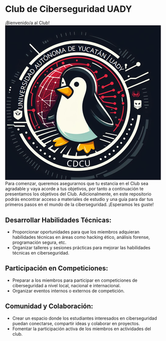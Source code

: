 # Club de Ciberseguridad UADY


¡Bienvenido/a al Club!
![Logo CDCU](/Documentacion/Assets/logo.png)
Para comenzar, queremos asegurarnos que tu estancia en el Club sea agradable y vaya acorde a tus objetivos, por tanto a continuación te presentamos los objetivos del Club. Adicionalmente, en este repositorio podrás encontrar acceso a materiales de estudio y una guía para dar tus primeros pasos en el mundo de la ciberseguridad. ¡Esperamos les guste!


## Desarrollar Habilidades Técnicas:

* Proporcionar oportunidades para que los miembros adquieran habilidades técnicas en áreas como hacking ético, análisis forense, programación segura, etc.
* Organizar talleres y sesiones prácticas para mejorar las habilidades técnicas en ciberseguridad.

## Participación en Competiciones:

* Preparar a los miembros para participar en competiciones de ciberseguridad a nivel local, nacional e internacional.
* Organizar eventos internos o externos de competición.


## Comunidad y Colaboración:

* Crear un espacio donde los estudiantes interesados en ciberseguridad puedan conectarse, compartir ideas y colaborar en proyectos.
* Fomentar la participación activa de los miembros en actividades del club.
